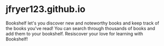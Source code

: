# jfryer123.github.io
Bookshelf let's you discover new and noteworthy books and keep track of the books you've read! You can search through thousands of books and add them to your bookshelf. Resiscover your love for learning with Bookshelf! 
